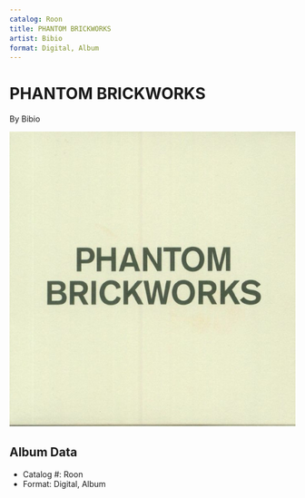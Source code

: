 ```yaml
---
catalog: Roon
title: PHANTOM BRICKWORKS
artist: Bibio
format: Digital, Album
---
```


# PHANTOM BRICKWORKS

By Bibio

![](../../assets/albumcovers/Bibio-PHANTOM_BRICKWORKS.png)

## Album Data

- Catalog #: Roon
- Format: Digital, Album

